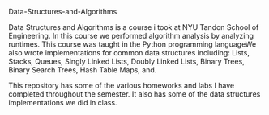 Data-Structures-and-Algorithms

Data Structures and Algorithms is a course i took at NYU Tandon School of 
Engineering. In this course we performed algorithm analysis by analyzing runtimes.
This course was taught in the Python programming languageWe also wrote implementations 
for common data structures including: Lists, Stacks, Queues, Singly Linked Lists, 
Doubly Linked Lists, Binary Trees, Binary Search Trees, Hash Table Maps, and.

This repository has some of the various homeworks and labs I have completed throughout the
semester. It also has some of the data structures implementations we did in class.
